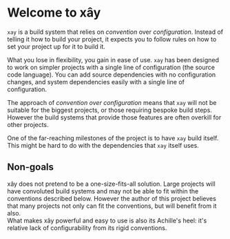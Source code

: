 # Welcome to xây

`xay` is a build system that relies on *convention* over *configuration*.
Instead of telling it how to build your project, it expects you to follow rules
on how to set your project up for it to build it.

What you lose in flexibility, you gain in ease of use. `xay` has been designed
to work on simpler projects with a single line of configuration (the source code
language). You can add source dependencies with no configuration changes, and
system dependencies easily with a single line of configuration.

The approach of *convention over configuration* means that `xay` will not be
suitable for the biggest projects, or those requiring bespoke build steps.
However the build systems that provide those features are often overkill for
other projects.

One of the far-reaching milestones of the project is to have `xay` build itself.
This might be hard to do with the dependencies that `xay` itself uses.

## Non-goals

xây does not pretend to be a one-size-fits-all solution. Large projects will have convoluted build systems
and may not be able to fit within the conventions described below. However the author of this project believes
that many projects not only can fit the conventions, but will benefit from it also.  
What makes xây powerful and easy to use is also its Achille's heel: it's relative lack of configurability from
its rigid conventions.
